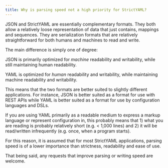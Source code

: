 ```yaml
---
title: Why is parsing speed not a high priority for StrictYAML?
---
```


JSON and StrictYAML are essentially complementary formats. They both allow
a relatively loose representation of data that just contains, mappings and
sequences. They are serialization formats that are relatively straightforward
for both humans and machines to read and write.

The main difference is simply one of degree:

JSON is primarily optimized for *machine* readability and writability, while
still maintaining human readability.

YAML is optimized for *human* readability and writability, while maintaining
machine readability and writability.

This means that the two formats are better suited to slightly different applications.
For instance, JSON is better suited as a format for use with REST APIs while
YAML is better suited as a format for use by configuration languages and DSLs.

If you are using YAML primarily as a readable medium to express a markup language
or represent configuration in, this probably means that 1) what you are reading is
probably relatively short (e.g. < 1,000 lines) and 2) it will be read/written
infrequently (e.g. once, when a program starts).

For this reason, it is assumed that for most StrictYAML applications, parsing
speed is of a lower importance than strictness, readability and ease of use.

That being said, any requests that improve parsing or writing speed are welcome.
